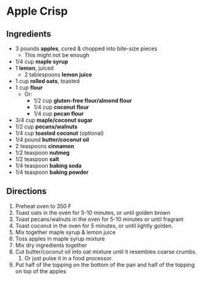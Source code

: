 # Apple Crisp

## Ingredients

- 3 pounds **apples**, cored & chopped into bite-size pieces
    - This might not be enough
- 1/4 cup **maple syrup**
- 1 **lemon**, juiced
    - 2 tablespoons **lemon juice**
- 1 cup **rolled oats**, toasted
- 1 cup **flour**
    - Or:
        - 1/2 cup **gluten-free flour/almond flour**
        - 1/4 cup **coconut flour**
        - 1/4 cup **pecan flour**
- 3/4 cup **maple/coconut sugar**
- 1/2 cup **pecans/walnuts**
- 1/4 cup **toasted coconut** (optional)
- 1/4 pound **butter/coconut oil**
- 2 teaspoons **cinnamon**
- 1/2 teaspoon **nutmeg**
- 1/2 teaspoon **salt**
- 1/4 teaspoon **baking soda**
- 1/4 teaspoon **baking powder**

## Directions

1. Preheat oven to 350 F
1. Toast oats in the oven for 5-10 minutes, or until golden brown
1. Toast pecans/walnuts in the oven for 5-10 minutes or until fragrant
1. Toast coconut in the oven for 5 minutes, or until lightly golden.
1. Mix together maple syrup & lemon juice
1. Toss apples in maple syrup mixture
1. Mix dry ingredients together
1. Cut butter/coconut oil into oat mixture until it resembles coarse crumbs.
    1. Or just pulse it in a food processor.
1. Put half of the topping on the bottom of the pan and half of the topping on top of the apples
